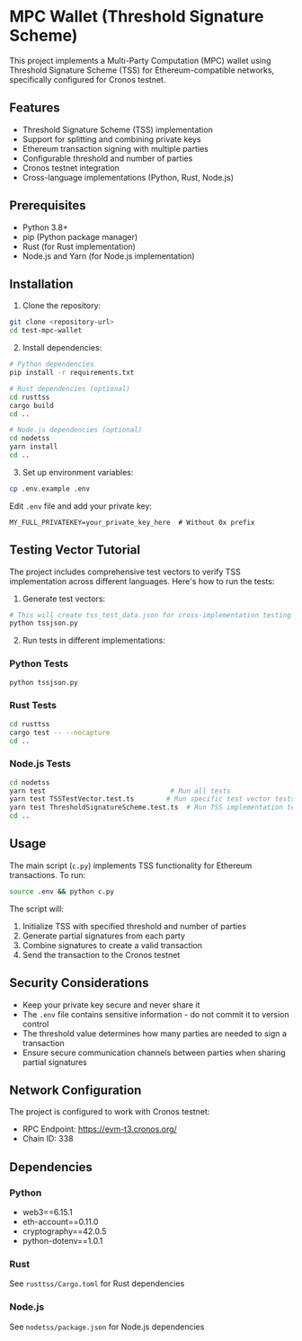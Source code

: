 # MPC Wallet (Threshold Signature Scheme)

This project implements a Multi-Party Computation (MPC) wallet using Threshold Signature Scheme (TSS) for Ethereum-compatible networks, specifically configured for Cronos testnet.

## Features

- Threshold Signature Scheme (TSS) implementation
- Support for splitting and combining private keys
- Ethereum transaction signing with multiple parties
- Configurable threshold and number of parties
- Cronos testnet integration
- Cross-language implementations (Python, Rust, Node.js)

## Prerequisites

- Python 3.8+
- pip (Python package manager)
- Rust (for Rust implementation)
- Node.js and Yarn (for Node.js implementation)

## Installation

1. Clone the repository:
```bash
git clone <repository-url>
cd test-mpc-wallet
```

2. Install dependencies:
```bash
# Python dependencies
pip install -r requirements.txt

# Rust dependencies (optional)
cd rusttss
cargo build
cd ..

# Node.js dependencies (optional)
cd nodetss
yarn install
cd ..
```

3. Set up environment variables:
```bash
cp .env.example .env
```

Edit `.env` file and add your private key:
```
MY_FULL_PRIVATEKEY=your_private_key_here  # Without 0x prefix
```

## Testing Vector Tutorial

The project includes comprehensive test vectors to verify TSS implementation across different languages. Here's how to run the tests:

1. Generate test vectors:
```bash
# This will create tss_test_data.json for cross-implementation testing
python tssjson.py
```

2. Run tests in different implementations:

### Python Tests
```bash
python tssjson.py
```

### Rust Tests
```bash
cd rusttss
cargo test -- --nocapture
cd ..
```

### Node.js Tests
```bash
cd nodetss
yarn test                               # Run all tests
yarn test TSSTestVector.test.ts        # Run specific test vector tests
yarn test ThresholdSignatureScheme.test.ts  # Run TSS implementation tests
cd ..
```

## Usage

The main script (`c.py`) implements TSS functionality for Ethereum transactions. To run:

```bash
source .env && python c.py
```

The script will:
1. Initialize TSS with specified threshold and number of parties
2. Generate partial signatures from each party
3. Combine signatures to create a valid transaction
4. Send the transaction to the Cronos testnet

## Security Considerations

- Keep your private key secure and never share it
- The `.env` file contains sensitive information - do not commit it to version control
- The threshold value determines how many parties are needed to sign a transaction
- Ensure secure communication channels between parties when sharing partial signatures

## Network Configuration

The project is configured to work with Cronos testnet:
- RPC Endpoint: https://evm-t3.cronos.org/
- Chain ID: 338

## Dependencies

### Python
- web3==6.15.1
- eth-account==0.11.0
- cryptography==42.0.5
- python-dotenv==1.0.1

### Rust
See `rusttss/Cargo.toml` for Rust dependencies

### Node.js
See `nodetss/package.json` for Node.js dependencies


